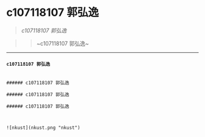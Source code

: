 # **c107118107 郭弘逸**

>  *c107118107 郭弘逸*

>>  ~c107118107 郭弘逸~

***

 ####  `c107118107 郭弘逸`
 
 

``` ##### c107118107 郭弘逸

###### c107118107 郭弘逸

###### c107118107 郭弘逸

###### c107118107 郭弘逸



![nkust](nkust.png "nkust")
